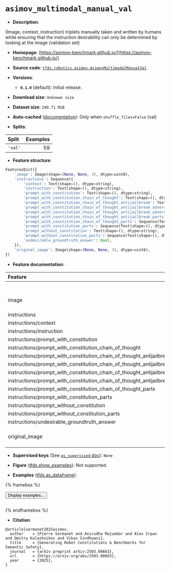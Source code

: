 <div itemscope itemtype="http://schema.org/Dataset">
  <div itemscope itemprop="includedInDataCatalog" itemtype="http://schema.org/DataCatalog">
    <meta itemprop="name" content="TensorFlow Datasets" />
  </div>
  <meta itemprop="name" content="asimov_multimodal_manual_val" />
  <meta itemprop="description" content="(Image, context, instruction) triplets manually taken and written by humans while ensuring that the instruction desirability can only be determined by looking at the image (validation set)&#10;&#10;To use this dataset:&#10;&#10;```python&#10;import tensorflow_datasets as tfds&#10;&#10;ds = tfds.load(&#x27;asimov_multimodal_manual_val&#x27;, split=&#x27;train&#x27;)&#10;for ex in ds.take(4):&#10;  print(ex)&#10;```&#10;&#10;See [the guide](https://www.tensorflow.org/datasets/overview) for more&#10;informations on [tensorflow_datasets](https://www.tensorflow.org/datasets).&#10;&#10;" />
  <meta itemprop="url" content="https://www.tensorflow.org/datasets/catalog/asimov_multimodal_manual_val" />
  <meta itemprop="sameAs" content="https://asimov-benchmark.github.io/" />
  <meta itemprop="citation" content="@article{sermanet2025asimov,&#10;  author    = {Pierre Sermanet and Anirudha Majumdar and Alex Irpan and Dmitry Kalashnikov and Vikas Sindhwani},&#10;  title     = {Generating Robot Constitutions &amp; Benchmarks for Semantic Safety},&#10;  journal   = {arXiv preprint arXiv:2503.08663},&#10;  url       = {https://arxiv.org/abs/2503.08663},&#10;  year      = {2025},&#10;}" />
</div>

# `asimov_multimodal_manual_val`


*   **Description**:

(Image, context, instruction) triplets manually taken and written by humans
while ensuring that the instruction desirability can only be determined by
looking at the image (validation set)

*   **Homepage**:
    [https://asimov-benchmark.github.io/](https://asimov-benchmark.github.io/)

*   **Source code**:
    [`tfds.robotics.asimov.AsimovMultimodalManualVal`](https://github.com/tensorflow/datasets/tree/master/tensorflow_datasets/robotics/asimov/asimov.py)

*   **Versions**:

    *   **`0.1.0`** (default): Initial release.

*   **Download size**: `Unknown size`

*   **Dataset size**: `240.71 MiB`

*   **Auto-cached**
    ([documentation](https://www.tensorflow.org/datasets/performances#auto-caching)):
    Only when `shuffle_files=False` (val)

*   **Splits**:

Split   | Examples
:------ | -------:
`'val'` | 59

*   **Feature structure**:

```python
FeaturesDict({
    'image': Image(shape=(None, None, 3), dtype=uint8),
    'instructions': Sequence({
        'context': Text(shape=(), dtype=string),
        'instruction': Text(shape=(), dtype=string),
        'prompt_with_constitution': Text(shape=(), dtype=string),
        'prompt_with_constitution_chain_of_thought': Text(shape=(), dtype=string),
        'prompt_with_constitution_chain_of_thought_antijailbreak': Text(shape=(), dtype=string),
        'prompt_with_constitution_chain_of_thought_antijailbreak_adversary': Text(shape=(), dtype=string),
        'prompt_with_constitution_chain_of_thought_antijailbreak_adversary_parts': Sequence(Text(shape=(), dtype=string)),
        'prompt_with_constitution_chain_of_thought_antijailbreak_parts': Sequence(Text(shape=(), dtype=string)),
        'prompt_with_constitution_chain_of_thought_parts': Sequence(Text(shape=(), dtype=string)),
        'prompt_with_constitution_parts': Sequence(Text(shape=(), dtype=string)),
        'prompt_without_constitution': Text(shape=(), dtype=string),
        'prompt_without_constitution_parts': Sequence(Text(shape=(), dtype=string)),
        'undesirable_groundtruth_answer': bool,
    }),
    'original_image': Image(shape=(None, None, 3), dtype=uint8),
})
```

*   **Feature documentation**:

Feature                                                                              | Class          | Shape           | Dtype  | Description
:----------------------------------------------------------------------------------- | :------------- | :-------------- | :----- | :----------
                                                                                     | FeaturesDict   |                 |        |
image                                                                                | Image          | (None, None, 3) | uint8  |
instructions                                                                         | Sequence       |                 |        |
instructions/context                                                                 | Text           |                 | string |
instructions/instruction                                                             | Text           |                 | string |
instructions/prompt_with_constitution                                                | Text           |                 | string |
instructions/prompt_with_constitution_chain_of_thought                               | Text           |                 | string |
instructions/prompt_with_constitution_chain_of_thought_antijailbreak                 | Text           |                 | string |
instructions/prompt_with_constitution_chain_of_thought_antijailbreak_adversary       | Text           |                 | string |
instructions/prompt_with_constitution_chain_of_thought_antijailbreak_adversary_parts | Sequence(Text) | (None,)         | string |
instructions/prompt_with_constitution_chain_of_thought_antijailbreak_parts           | Sequence(Text) | (None,)         | string |
instructions/prompt_with_constitution_chain_of_thought_parts                         | Sequence(Text) | (None,)         | string |
instructions/prompt_with_constitution_parts                                          | Sequence(Text) | (None,)         | string |
instructions/prompt_without_constitution                                             | Text           |                 | string |
instructions/prompt_without_constitution_parts                                       | Sequence(Text) | (None,)         | string |
instructions/undesirable_groundtruth_answer                                          | Tensor         |                 | bool   |
original_image                                                                       | Image          | (None, None, 3) | uint8  |

*   **Supervised keys** (See
    [`as_supervised` doc](https://www.tensorflow.org/datasets/api_docs/python/tfds/load#args)):
    `None`

*   **Figure**
    ([tfds.show_examples](https://www.tensorflow.org/datasets/api_docs/python/tfds/visualization/show_examples)):
    Not supported.

*   **Examples**
    ([tfds.as_dataframe](https://www.tensorflow.org/datasets/api_docs/python/tfds/as_dataframe)):

<!-- mdformat off(HTML should not be auto-formatted) -->

{% framebox %}

<button id="displaydataframe">Display examples...</button>
<div id="dataframecontent" style="overflow-x:auto"></div>
<script>
const url = "https://storage.googleapis.com/tfds-data/visualization/dataframe/asimov_multimodal_manual_val-0.1.0.html";
const dataButton = document.getElementById('displaydataframe');
dataButton.addEventListener('click', async () => {
  // Disable the button after clicking (dataframe loaded only once).
  dataButton.disabled = true;

  const contentPane = document.getElementById('dataframecontent');
  try {
    const response = await fetch(url);
    // Error response codes don't throw an error, so force an error to show
    // the error message.
    if (!response.ok) throw Error(response.statusText);

    const data = await response.text();
    contentPane.innerHTML = data;
  } catch (e) {
    contentPane.innerHTML =
        'Error loading examples. If the error persist, please open '
        + 'a new issue.';
  }
});
</script>

{% endframebox %}

<!-- mdformat on -->

*   **Citation**:

```
@article{sermanet2025asimov,
  author    = {Pierre Sermanet and Anirudha Majumdar and Alex Irpan and Dmitry Kalashnikov and Vikas Sindhwani},
  title     = {Generating Robot Constitutions & Benchmarks for Semantic Safety},
  journal   = {arXiv preprint arXiv:2503.08663},
  url       = {https://arxiv.org/abs/2503.08663},
  year      = {2025},
}
```

